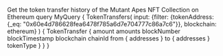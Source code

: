 Get the token transfer history of the Mutant Apes NFT Collection on Ethereum
query MyQuery {
  TokenTransfers(
    input: {filter: {tokenAddress: {_eq: "0x60e4d786628fea6478f785a6d7e704777c86a7c6"}}, blockchain: ethereum}
  ) {
    TokenTransfer {
      amount
      amounts
      blockNumber
      blockTimestamp
      blockchain
      chainId
      from {
        addresses
      }
      to {
        addresses
      }
      tokenType
    }
  }
}
